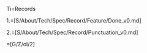 Ti=Records

1.=[S/About/Tech/Spec/Record/Feature/Done_v0.md]

2.=[S/About/Tech/Spec/Record/Punctuation_v0.md]

=[G/Z/ol/2]